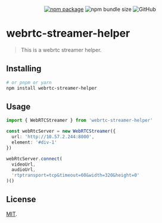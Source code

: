<p align="center">
  <a href="https://npmjs.com/package/webrtc-streamer-helper"><img src="https://badgen.net/npm/v/webrtc-streamer-helper" alt="npm package"></a>
  <img alt="npm bundle size" src="https://img.shields.io/bundlephobia/minzip/webrtc-streamer-helper">
  <img alt="GitHub" src="https://img.shields.io/github/license/zhensherlock/webrtc-streamer-helper">
</p>

# webrtc-streamer-helper

> This is a webrtc streamer helper.

## Installing

```bash
# or pnpm or yarn
npm install webrtc-streamer-helper
```

## Usage

```ts
import { WebRTCStreamer } from 'webrtc-streamer-helper'

const webRtcServer = new WebRTCStreamer({
  url: 'http://10.57.2.244:8000',
  element: '#div-1'
})

webRtcServer.connect(
  videoUrl,
  audioUrl,
  'rtptransport=tcp&timeout=60&width=320&height=0'
)()
```

## License

[MIT](LICENSE).
